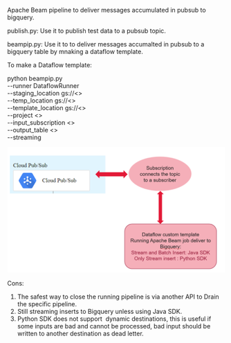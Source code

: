 Apache Beam pipeline to deliver messages accumulated in pubsub to bigquery.

publish.py: Use it to publish test data to a pubsub topic.

beampip.py: Use it to to deliver messages accumalted in pubsub to a bigquery table by mnaking a dataflow template.

To make a Dataflow template:

python beampip.py \
   --runner DataflowRunner \
   --staging_location gs://<> \
   --temp_location gs://<> \
   --template_location gs://<> \
   --project <> \
   --input_subscription <> \
   --output_table <> \
   --streaming
   
   
   
![alt text](https://github.com/maryamhanifpour/pubsub2bqBeam/blob/master/beampip.PNG)


Cons: 
1. The safest way to close the running pipeline is via another API to Drain the specific pipeline.
2. Still streaming inserts to Bigquery unless using Java SDK.
3. Python SDK does not support  dynamic destinations, this is useful if some inputs are bad and cannot be processed, bad input should be written to another destination as dead letter.
